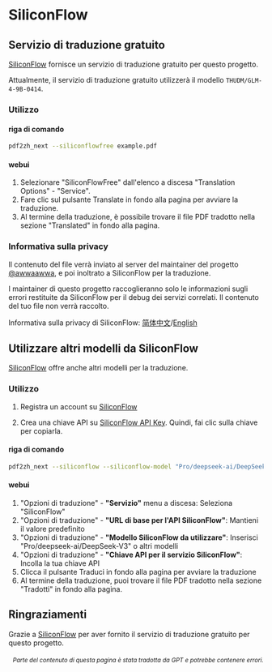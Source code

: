 # SiliconFlow

## Servizio di traduzione gratuito

[SiliconFlow](https://siliconflow.cn) fornisce un servizio di traduzione gratuito per questo progetto.

Attualmente, il servizio di traduzione gratuito utilizzerà il modello `THUDM/GLM-4-9B-0414`.

### Utilizzo

#### riga di comando

```bash
pdf2zh_next --siliconflowfree example.pdf 
```

#### webui

1. Selezionare "SiliconFlowFree" dall'elenco a discesa "Translation Options" - "Service".
2. Fare clic sul pulsante Translate in fondo alla pagina per avviare la traduzione.
3. Al termine della traduzione, è possibile trovare il file PDF tradotto nella sezione "Translated" in fondo alla pagina.


### Informativa sulla privacy

Il contenuto del file verrà inviato al server del maintainer del progetto [@awwaawwa](https://github.com/awwaawwa), e poi inoltrato a SiliconFlow per la traduzione.

I maintainer di questo progetto raccoglieranno solo le informazioni sugli errori restituite da SiliconFlow per il debug dei servizi correlati. Il contenuto del tuo file non verrà raccolto.

Informativa sulla privacy di SiliconFlow: [简体中文](https://docs.siliconflow.cn/cn/legals/privacy-policy)/[English](https://docs.siliconflow.cn/en/legals/privacy-policy)



## Utilizzare altri modelli da SiliconFlow

[SiliconFlow](https://siliconflow.cn) offre anche altri modelli per la traduzione.

### Utilizzo

1. Registra un account su [SiliconFlow](https://siliconflow.cn)

2. Crea una chiave API su [SiliconFlow API Key](https://cloud.siliconflow.cn/me/account/ak). Quindi, fai clic sulla chiave per copiarla.

#### riga di comando

```bash
pdf2zh_next --siliconflow --siliconflow-model "Pro/deepseek-ai/DeepSeek-V3" --siliconflow-api-key <your-api-key> example.pdf
```

#### webui

1. "Opzioni di traduzione" - **"Servizio"** menu a discesa: Seleziona "SiliconFlow"
2. "Opzioni di traduzione" - **"URL di base per l'API SiliconFlow"**: Mantieni il valore predefinito
3. "Opzioni di traduzione" - **"Modello SiliconFlow da utilizzare"**: Inserisci "Pro/deepseek-ai/DeepSeek-V3" o altri modelli
4. "Opzioni di traduzione" - **"Chiave API per il servizio SiliconFlow"**: Incolla la tua chiave API
5. Clicca il pulsante Traduci in fondo alla pagina per avviare la traduzione
6. Al termine della traduzione, puoi trovare il file PDF tradotto nella sezione "Tradotti" in fondo alla pagina.


## Ringraziamenti

Grazie a [SiliconFlow](https://siliconflow.cn) per aver fornito il servizio di traduzione gratuito per questo progetto.

<div align="right"> 
<h6><small>Parte del contenuto di questa pagina è stata tradotta da GPT e potrebbe contenere errori.</small></h6>